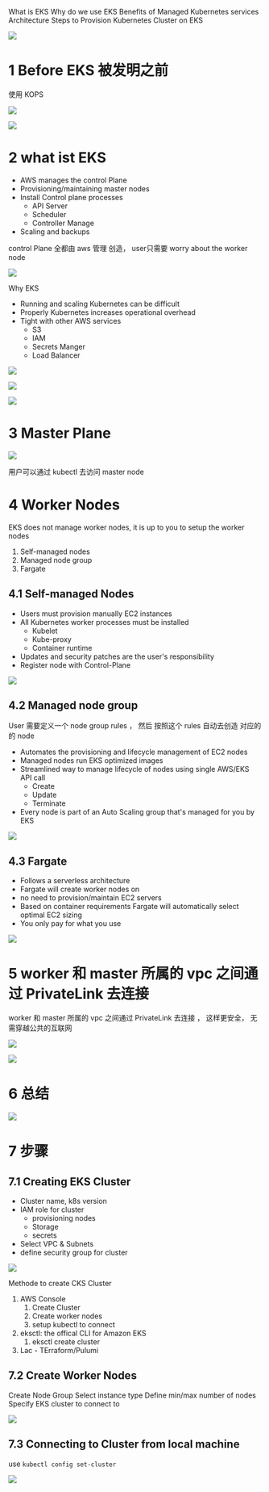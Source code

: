 
What is EKS
Why do we use EKS
Benefits of Managed Kubernetes services
Architecture
Steps to Provision Kubernetes Cluster on EKS

![](image/Pasted%20image%2020240711162017.png)

# 1 Before EKS 被发明之前 

使用 KOPS

![](image/Pasted%20image%2020240711144124.png)

![](image/Pasted%20image%2020240711144145.png)



# 2 what ist EKS 

- AWS manages the control Plane
- Provisioning/maintaining master nodes
- Install Control plane processes
    - API Server
    - Scheduler
    - Controller Manage
- Scaling and backups

control Plane 全都由 aws 管理 创造， user只需要 worry about the worker node 

![](image/Pasted%20image%2020240711110456.png)




Why EKS
- Running and scaling Kubernetes can be difficult
- Properly Kubernetes increases operational overhead
- Tight with other AWS services
    - S3
    - IAM
    - Secrets Manger
    - Load Balancer


![](image/Pasted%20image%2020240711111237.png)


![](image/Pasted%20image%2020240711150038.png)



![](image/Pasted%20image%2020240711180022.png)



# 3 Master Plane 


![](image/Pasted%20image%2020240711150253.png)

用户可以通过 kubectl 去访问 master node 


# 4 Worker Nodes 


EKS does not manage worker nodes, it is up to you to setup the worker nodes
1. Self-managed nodes
2. Managed node group
3. Fargate

## 4.1 Self-managed Nodes

- Users must provision manually EC2 instances
- All Kubernetes worker processes must be installed
    - Kubelet
    - Kube-proxy
    - Container runtime
- Updates and security patches are the user's responsibility
- Register node with Control-Plane

![](image/Pasted%20image%2020240711111438.png)

## 4.2 Managed node group


User 需要定义一个 node group rules ， 然后 按照这个 rules 自动去创造 对应的 的 node 
- Automates the provisioning and lifecycle management of EC2 nodes
- Managed nodes run EKS optimized images
- Streamlined way to manage lifecycle of nodes using single AWS/EKS API call
    - Create
    - Update
    - Terminate
- Every node is part of an Auto Scaling group that's managed for you by EKS

![](image/Pasted%20image%2020240711111612.png)


## 4.3 Fargate

- Follows a serverless architecture 
- Fargate will create worker nodes on
- no need to provision/maintain EC2 servers
- Based on container requirements Fargate will automatically select optimal EC2 sizing
- You only pay for what you use

![](image/Pasted%20image%2020240711111852.png)


# 5 worker 和 master 所属的 vpc 之间通过 PrivateLink 去连接


worker 和 master 所属的 vpc 之间通过 PrivateLink 去连接 ， 这样更安全， 无需穿越公共的互联网 

![](image/Pasted%20image%2020240711150411.png)

![](image/Pasted%20image%2020240711150603.png)


# 6 总结

![](image/Pasted%20image%2020240711151027.png)


# 7 步骤 

## 7.1 Creating EKS Cluster 

- Cluster name, k8s version
- IAM role for cluster
    - provisioning nodes
    - Storage
    - secrets
- Select VPC & Subnets
- define security group for cluster

![](image/Pasted%20image%2020240711112448.png)

Methode to create CKS Cluster 

1. AWS Console 
    1. Create Cluster
    2. Create worker nodes
    3. setup kubectl to connect
2. eksctl: the offical CLI for Amazon EKS 
    1. eksctl create cluster 
3. Lac - TErraform/Pulumi 


## 7.2 Create Worker Nodes 


Create Node Group
Select instance type
Define min/max number of nodes
Specify EKS cluster to connect to

![](image/Pasted%20image%2020240711112756.png)


## 7.3 Connecting to Cluster from local machine 

use 
`kubectl config set-cluster`

![](image/Pasted%20image%2020240711112911.png)



